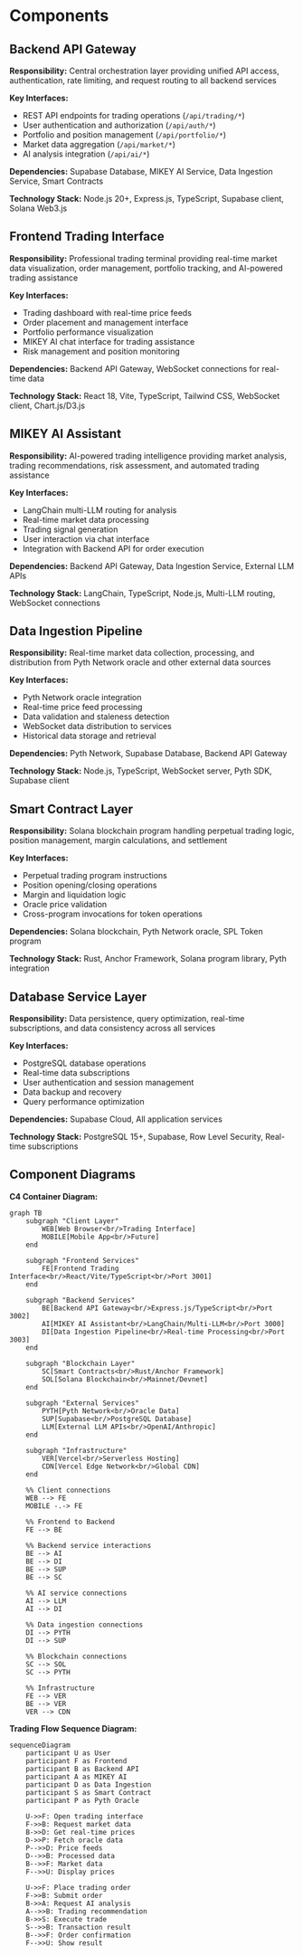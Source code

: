 # Components

## Backend API Gateway

**Responsibility:** Central orchestration layer providing unified API access, authentication, rate limiting, and request routing to all backend services

**Key Interfaces:**
- REST API endpoints for trading operations (`/api/trading/*`)
- User authentication and authorization (`/api/auth/*`)
- Portfolio and position management (`/api/portfolio/*`)
- Market data aggregation (`/api/market/*`)
- AI analysis integration (`/api/ai/*`)

**Dependencies:** Supabase Database, MIKEY AI Service, Data Ingestion Service, Smart Contracts

**Technology Stack:** Node.js 20+, Express.js, TypeScript, Supabase client, Solana Web3.js

## Frontend Trading Interface

**Responsibility:** Professional trading terminal providing real-time market data visualization, order management, portfolio tracking, and AI-powered trading assistance

**Key Interfaces:**
- Trading dashboard with real-time price feeds
- Order placement and management interface
- Portfolio performance visualization
- MIKEY AI chat interface for trading assistance
- Risk management and position monitoring

**Dependencies:** Backend API Gateway, WebSocket connections for real-time data

**Technology Stack:** React 18, Vite, TypeScript, Tailwind CSS, WebSocket client, Chart.js/D3.js

## MIKEY AI Assistant

**Responsibility:** AI-powered trading intelligence providing market analysis, trading recommendations, risk assessment, and automated trading assistance

**Key Interfaces:**
- LangChain multi-LLM routing for analysis
- Real-time market data processing
- Trading signal generation
- User interaction via chat interface
- Integration with Backend API for order execution

**Dependencies:** Backend API Gateway, Data Ingestion Service, External LLM APIs

**Technology Stack:** LangChain, TypeScript, Node.js, Multi-LLM routing, WebSocket connections

## Data Ingestion Pipeline

**Responsibility:** Real-time market data collection, processing, and distribution from Pyth Network oracle and other external data sources

**Key Interfaces:**
- Pyth Network oracle integration
- Real-time price feed processing
- Data validation and staleness detection
- WebSocket data distribution to services
- Historical data storage and retrieval

**Dependencies:** Pyth Network, Supabase Database, Backend API Gateway

**Technology Stack:** Node.js, TypeScript, WebSocket server, Pyth SDK, Supabase client

## Smart Contract Layer

**Responsibility:** Solana blockchain program handling perpetual trading logic, position management, margin calculations, and settlement

**Key Interfaces:**
- Perpetual trading program instructions
- Position opening/closing operations
- Margin and liquidation logic
- Oracle price validation
- Cross-program invocations for token operations

**Dependencies:** Solana blockchain, Pyth Network oracle, SPL Token program

**Technology Stack:** Rust, Anchor Framework, Solana program library, Pyth integration

## Database Service Layer

**Responsibility:** Data persistence, query optimization, real-time subscriptions, and data consistency across all services

**Key Interfaces:**
- PostgreSQL database operations
- Real-time data subscriptions
- User authentication and session management
- Data backup and recovery
- Query performance optimization

**Dependencies:** Supabase Cloud, All application services

**Technology Stack:** PostgreSQL 15+, Supabase, Row Level Security, Real-time subscriptions

## Component Diagrams

**C4 Container Diagram:**

```mermaid
graph TB
    subgraph "Client Layer"
        WEB[Web Browser<br/>Trading Interface]
        MOBILE[Mobile App<br/>Future]
    end
    
    subgraph "Frontend Services"
        FE[Frontend Trading Interface<br/>React/Vite/TypeScript<br/>Port 3001]
    end
    
    subgraph "Backend Services"
        BE[Backend API Gateway<br/>Express.js/TypeScript<br/>Port 3002]
        AI[MIKEY AI Assistant<br/>LangChain/Multi-LLM<br/>Port 3000]
        DI[Data Ingestion Pipeline<br/>Real-time Processing<br/>Port 3003]
    end
    
    subgraph "Blockchain Layer"
        SC[Smart Contracts<br/>Rust/Anchor Framework]
        SOL[Solana Blockchain<br/>Mainnet/Devnet]
    end
    
    subgraph "External Services"
        PYTH[Pyth Network<br/>Oracle Data]
        SUP[Supabase<br/>PostgreSQL Database]
        LLM[External LLM APIs<br/>OpenAI/Anthropic]
    end
    
    subgraph "Infrastructure"
        VER[Vercel<br/>Serverless Hosting]
        CDN[Vercel Edge Network<br/>Global CDN]
    end
    
    %% Client connections
    WEB --> FE
    MOBILE -.-> FE
    
    %% Frontend to Backend
    FE --> BE
    
    %% Backend service interactions
    BE --> AI
    BE --> DI
    BE --> SUP
    BE --> SC
    
    %% AI service connections
    AI --> LLM
    AI --> DI
    
    %% Data ingestion connections
    DI --> PYTH
    DI --> SUP
    
    %% Blockchain connections
    SC --> SOL
    SC --> PYTH
    
    %% Infrastructure
    FE --> VER
    BE --> VER
    VER --> CDN
```

**Trading Flow Sequence Diagram:**

```mermaid
sequenceDiagram
    participant U as User
    participant F as Frontend
    participant B as Backend API
    participant A as MIKEY AI
    participant D as Data Ingestion
    participant S as Smart Contract
    participant P as Pyth Oracle
    
    U->>F: Open trading interface
    F->>B: Request market data
    B->>D: Get real-time prices
    D->>P: Fetch oracle data
    P-->>D: Price feeds
    D-->>B: Processed data
    B-->>F: Market data
    F-->>U: Display prices
    
    U->>F: Place trading order
    F->>B: Submit order
    B->>A: Request AI analysis
    A-->>B: Trading recommendation
    B->>S: Execute trade
    S-->>B: Transaction result
    B-->>F: Order confirmation
    F-->>U: Show result
```
